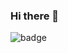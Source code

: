 ### Hi there 👋

<!--
**Ibrahimabdo231018/Ibrahimabdo231018** is a ✨ _special_ ✨ repository because its `README.md` (this file) appears on your GitHub profile.

Here are some ideas to get you started:

- 🔭 I’m currently working on ...
- 🌱 I’m currently learning ...
- 👯 I’m looking to collaborate on ...
- 🤔 I’m looking for help with ...
- 💬 Ask me about ...
- 📫 How to reach me: ...
- 😄 Pronouns: ...
- ⚡ Fun fact: ...
-->
![badge](https://custom-icon-badges.herokuapp.com/badge/ADS&AI-1x-orange.svg?logo=goldenmedal) 

